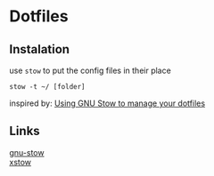 # Dotfiles

## Instalation

use `stow` to put the config files in their place

    stow -t ~/ [folder]

inspired by: [Using GNU Stow to manage your dotfiles][1]


## Links

[gnu-stow](https://www.gnu.org/software/stow)  
[xstow](http://xstow.sourceforge.net)


[1]: http://brandon.invergo.net/news/2012-05-26-using-gnu-stow-to-manage-your-dotfiles.html?round=two
